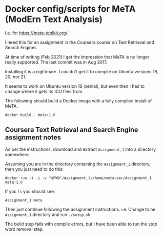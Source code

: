 # Docker config/scripts for MeTA (ModErn Text Analysis)

i.e. for https://meta-toolkit.org/

I need this for an assignment in the Coursera course on Text Retrieval and Search Engines

At time of writing (Feb 2021) I get the impression that MeTA is no longer really supported.
The last commit was in Aug 2017.

Installing it is a nightmare.  I couldn't get it to compile on Ubuntu versions 18, 20, nor 21.

It seems to work on Ubuntu version 16 (xenial),
but even then I had to change where it gets its ICU files from.

The following should build a Docker image with a fully compiled install of MeTA.

```shell
docker build . meta:1.0
```

## Coursera Text Retrieval and Search Engine assignment notes

As per the instructions, download and extract `Assignment_1` into a directory somewhere.

Assuming you are in the directory containing the `Assignment_1` directory,
then you just need to do this:

```shell
docker run -t -i -v "$PWD"/Assignment_1:/home/metauser/Assignment_1  meta:1.0
```

If you `ls` you should see:

```
Assignment_1 meta
```

Then just continue following the assignment instructions.
i.e. Change to he `Assignment_1` directory and run `./setup.sh`

The build step fails with compile errors, but I have been able to run the stop word removal step.


